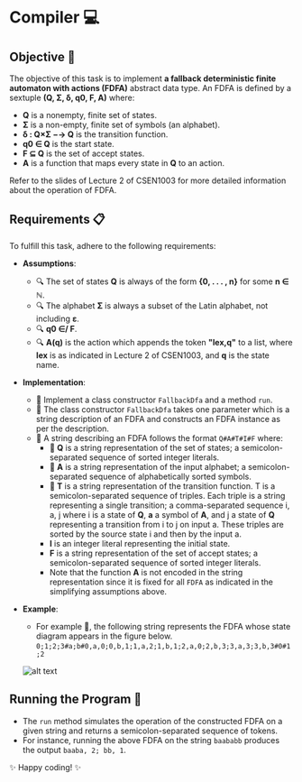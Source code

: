 # Compiler 💻

## Objective 🎯

The objective of this task is to implement **a fallback deterministic finite automaton with actions (FDFA)** abstract data type. An FDFA is defined by a sextuple **(Q, Σ, δ, q0, F, A)** where:
- **Q** is a nonempty, finite set of states.
- **Σ** is a non-empty, finite set of symbols (an alphabet).
- **δ : Q×Σ −→ Q** is the transition function.
- **q0 ∈ Q** is the start state.
- **F ⊆ Q** is the set of accept states.
- **A** is a function that maps every state in **Q** to an action.

Refer to the slides of Lecture 2 of CSEN1003 for more detailed information about the operation of FDFA.

## Requirements 📋

To fulfill this task, adhere to the following requirements:
- **Assumptions**: 
  - 🔍 The set of states **Q** is always of the form **{0, . . . , n}** for some **n ∈ ℕ**.
  - 🔍 The alphabet **Σ** is always a subset of the Latin alphabet, not including **ε**.
  - 🔍 **q0 ∈/ F**.
  - 🔍 **A(q)** is the action which appends the token **"lex,q"** to a list, where **lex** is as indicated in Lecture 2 of CSEN1003, and **q** is the state name.
- **Implementation**:
  - 📌 Implement a class constructor `FallbackDfa` and a method `run`.
  - 📌 The class constructor `FallbackDfa` takes one parameter which is a string description of an FDFA and constructs an FDFA instance as per the description.
  - 📌 A string describing an FDFA follows the format `Q#A#T#I#F` where:
    - 📌 **Q** is a string representation of the set of states; a semicolon-separated sequence of sorted integer literals.
    - 📌 **A** is a string representation of the input alphabet; a semicolon-separated sequence of alphabetically sorted symbols.
    - 📌 **T** is a string representation of the transition function. T is a semicolon-separated sequence of triples. Each triple is a string representing a single transition; a comma-separated sequence i, a, j where i is a state of **Q**, **a** a symbol of **A**, and j a state of **Q** representing a transition from i to j on input a. These triples are sorted by the source state i and then by the input a.
    - **I** is an integer literal representing the initial state.
    - **F** is a string representation of the set of accept states; a semicolon-separated sequence of sorted integer literals.
    - Note that the function **A** is not encoded in the string representation since it is fixed for all `FDFA` as indicated in the simplifying assumptions above.
- **Example**:
  - For example 🌟, the following string represents the FDFA whose state diagram appears in the figure below.
    `0;1;2;3#a;b#0,a,0;0,b,1;1,a,2;1,b,1;2,a,0;2,b,3;3,a,3;3,b,3#0#1;2`
  
  ![alt text](MohmmedTarek/Compiler/FIGURES/TASK3_FIG1.jpg?raw=true)


## Running the Program 🚀

- The `run` method simulates the operation of the constructed FDFA on a given string and returns a semicolon-separated sequence of tokens.
- For instance, running the above FDFA on the string `baababb` produces the output `baaba, 2; bb, 1`.

✨ Happy coding! ✨
